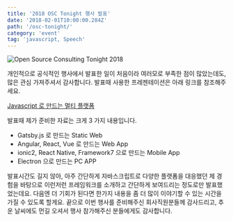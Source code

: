 ```yaml
---
title: '2018 OSC Tonight 행사 발표'
date: '2018-02-01T10:00:00.284Z'
path: '/osc-tonight/'
category: 'event'
tag: 'javascript, Speech'
---
```


![Open Source Consulting Tonight 2018](/osc-tonight.jpg)

개인적으로 공식적인 행사에서 발표한 일이 처음이라 여러모로 부족한 점이 많았는데도, 많은 관심 가져주셔서 감사합니다. 발표때 사용한 프레젠테이션은 아래 링크를 참조해주세요.

[Javascript 로 만드는 멀티 플랫폼](http://slides.com/hungsunlim/deck/fullscreen)

발표때 제가 준비한 자료는 크게 3 가지 내용입니다.

- Gatsby.js 로 만드는 Static Web
- Angular, React, Vue 로 만드는 Web App
- ionic2, React Native, Framework7 으로 만드는 Mobile App
- Electron 으로 만드는 PC APP

발표시간도 길지 않아, 아주 간단하게 자바스크립트로 다양한 플랫폼을 대응했던 제 경험을 바탕으로 이런저런 프레임워크를 소개하고 간단하게 보여드리는 정도로만 발표했었는데요. 다음엔 더 기회가 된다면 한가지 내용을 좀 더 많이 이야기할 수 있는 시간을 가질 수 있도록 할게요. 끝으로 이번 행사를 준비해주신 회사직원분들께 감사드리고, 추운 날씨에도 먼길 오셔서 행사 참가해주신 분들에게도 감사합니다.
